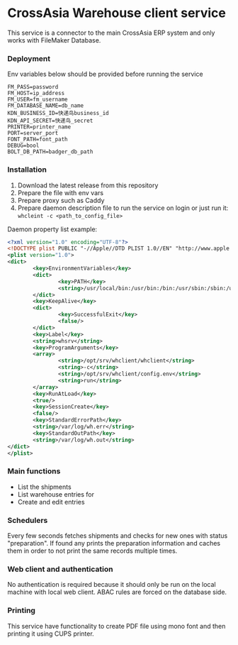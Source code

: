 # CrossAsia Warehouse client service

This service is a connector to the main CrossAsia ERP system and only works with FileMaker Database.

### Deployment
Env variables below should be provided before running the service
```
FM_PASS=password
FM_HOST=ip_address
FM_USER=fm_username
FM_DATABASE_NAME=db_name
KDN_BUSINESS_ID=快递鸟business_id
KDN_API_SECRET=快递鸟_secret
PRINTER=printer_name
PORT=server_port
FONT_PATH=font_path
DEBUG=bool
BOLT_DB_PATH=badger_db_path
```

### Installation
1. Download the latest release from this repository
2. Prepare the file with env vars
3. Prepare proxy such as Caddy
4. Prepare daemon description file to run the service on login or just run it:
`whcleint -c <path_to_config_file>` 

Daemon property list example:
```xml
<?xml version="1.0" encoding="UTF-8"?>
<!DOCTYPE plist PUBLIC "-//Apple//DTD PLIST 1.0//EN" "http://www.apple.com/DTDs/PropertyList-1.0.dtd">
<plist version="1.0">
<dict>
        <key>EnvironmentVariables</key>
        <dict>
                <key>PATH</key>
                <string>/usr/local/bin:/usr/bin:/bin:/usr/sbin:/sbin:/usr/local/sbin</string>
        </dict>
        <key>KeepAlive</key>
        <dict>
                <key>SuccessfulExit</key>
                <false/>
        </dict>
        <key>Label</key>
        <string>whsrv</string>
        <key>ProgramArguments</key>
        <array>
                <string>/opt/srv/whclient/whclient</string>
                <string>-c</string>
                <string>/opt/srv/whclient/config.env</string>
                <string>run</string>
        </array>
        <key>RunAtLoad</key>
        <true/>
        <key>SessionCreate</key>
        <false/>
        <key>StandardErrorPath</key>
        <string>/var/log/wh.err</string>
        <key>StandardOutPath</key>
        <string>/var/log/wh.out</string>
</dict>
</plist>
```


### Main functions
- List the shipments
- List warehouse entries for
- Create and edit entries

### Schedulers
Every few seconds fetches shipments and checks for new ones with status "preparation". If found any 
prints the preparation information and caches them in order to not print the same records multiple times.

### Web client and authentication
No authentication is required because it should only be run on the local machine with local web client.
ABAC rules are forced on the database side.

### Printing
This service have functionality to create PDF file using mono font and then printing it using 
CUPS printer.
